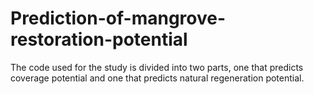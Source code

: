 # Prediction-of-mangrove-restoration-potential
The code used for the study is divided into two parts, one that predicts coverage potential and one that predicts natural regeneration potential.

